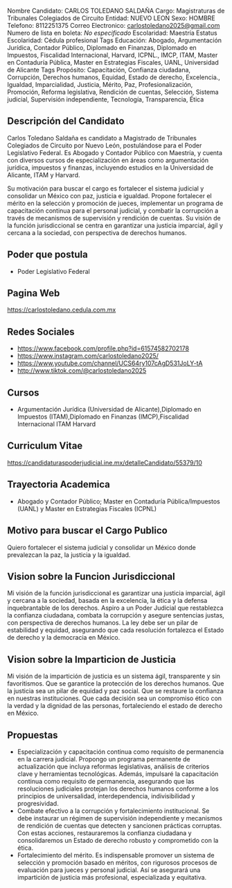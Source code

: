 Nombre Candidato: CARLOS TOLEDANO SALDAÑA
Cargo: Magistraturas de Tribunales Colegiados de Circuito
Entidad: NUEVO LEON
Sexo: HOMBRE
Telefono: 8112251375
Correo Electronico: carlostoledano2025@gmail.com
Numero de lista en boleta: *No especificado*
Escolaridad: Maestría
Estatus Escolaridad: Cédula profesional
Tags Educación: Abogado, Argumentación Jurídica, Contador Público, Diplomado en Finanzas, Diplomado en Impuestos, Fiscalidad Internacional, Harvard, ICPNL., IMCP, ITAM, Master en Contaduría Pública, Master en Estrategias Fiscales, UANL, Universidad de Alicante
Tags Propósito: Capacitación, Confianza ciudadana, Corrupción, Derechos humanos, Equidad, Estado de derecho, Excelencia., Igualdad, Imparcialidad, Justicia, Mérito, Paz, Profesionalización, Promoción, Reforma legislativa, Rendición de cuentas, Selección, Sistema judicial, Supervisión independiente, Tecnología, Transparencia, Ética


## Descripción del Candidato 

Carlos Toledano Saldaña es candidato a Magistrado de Tribunales Colegiados de Circuito por Nuevo León, postulándose para el Poder Legislativo Federal. Es Abogado y Contador Público con Maestría, y cuenta con diversos cursos de especialización en áreas como argumentación jurídica, impuestos y finanzas, incluyendo estudios en la Universidad de Alicante, ITAM y Harvard.

Su motivación para buscar el cargo es fortalecer el sistema judicial y consolidar un México con paz, justicia e igualdad. Propone fortalecer el mérito en la selección y promoción de jueces, implementar un programa de capacitación continua para el personal judicial, y combatir la corrupción a través de mecanismos de supervisión y rendición de cuentas. Su visión de la función jurisdiccional se centra en garantizar una justicia imparcial, ágil y cercana a la sociedad, con perspectiva de derechos humanos.


## Poder que postula

- Poder Legislativo Federal


## Pagina Web

https://carlostoledano.cedula.com.mx


## Redes Sociales

- https://www.facebook.com/profile.php?id=61574582702178
- https://www.instagram.com/carlostoledano2025/
- https://www.youtube.com/channel/UCS64ry107cAgD531JoLY-tA
- http://www.tiktok.com/@carlostoledano2025


## Cursos

- Argumentación Jurídica (Universidad de Alicante),Diplomado en Impuestos (ITAM),Diplomado en Finanzas (IMCP),Fiscalidad Internacional ITAM Harvard


## Curriculum Vitae

https://candidaturaspoderjudicial.ine.mx/detalleCandidato/55379/10


## Trayectoria Academica

- Abogado y Contador Público; Master en Contaduría Pública/Impuestos (UANL) y Master en Estrategias Fiscales (ICPNL)


## Motivo para buscar el Cargo Publico

Quiero fortalecer el sistema judicial y consolidar un México donde prevalezcan la paz, la justicia y la igualdad.


## Vision sobre la Funcion Jurisdiccional

Mi visión de la función jurisdiccional es garantizar una justicia imparcial, ágil y cercana a la sociedad, basada en la excelencia, la ética y la defensa inquebrantable de los derechos. Aspiro a un Poder Judicial que restablezca la confianza ciudadana, combata la corrupción y asegure sentencias justas, con perspectiva de derechos humanos. La ley debe ser un pilar de estabilidad y equidad, asegurando que cada resolución fortalezca el Estado de derecho y la democracia en México.


## Vision sobre la Imparticion de Justicia

Mi visión de la impartición de justicia es un sistema ágil, transparente y sin favoritismos. Que se garantice la protección de los derechos humanos. Que la justicia sea un pilar de equidad y paz social. Que se restaure la confianza en nuestras instituciones. Que cada decisión sea un compromiso ético con la verdad y la dignidad de las personas, fortaleciendo el estado de derecho en México.


## Propuestas

- Especialización y capacitación continua como requisito de permanencia en la carrera judicial. Propongo un programa permanente de actualización que incluya reformas legislativas, análisis de criterios clave y herramientas tecnológicas. Además, impulsaré la capacitación continua como requisito de permanencia, asegurando que las resoluciones judiciales protejan los derechos humanos conforme a los principios de universalidad, interdependencia, indivisibilidad y progresividad.
- Combate efectivo a la corrupción y fortalecimiento institucional. Se debe instaurar un régimen de supervisión independiente y mecanismos de rendición de cuentas que detecten y sancionen prácticas corruptas. Con estas acciones, restauraremos la confianza ciudadana y consolidaremos un Estado de derecho robusto y comprometido con la ética.
- Fortalecimiento del mérito. Es indispensable promover un sistema de selección y promoción basado en méritos, con rigurosos procesos de evaluación para jueces y personal judicial. Así se asegurará una impartición de justicia más profesional, especializada y equitativa.

